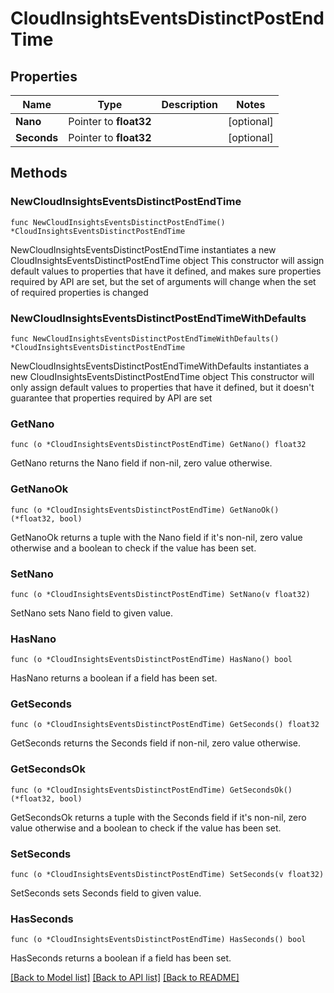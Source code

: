# CloudInsightsEventsDistinctPostEndTime

## Properties

Name | Type | Description | Notes
------------ | ------------- | ------------- | -------------
**Nano** | Pointer to **float32** |  | [optional] 
**Seconds** | Pointer to **float32** |  | [optional] 

## Methods

### NewCloudInsightsEventsDistinctPostEndTime

`func NewCloudInsightsEventsDistinctPostEndTime() *CloudInsightsEventsDistinctPostEndTime`

NewCloudInsightsEventsDistinctPostEndTime instantiates a new CloudInsightsEventsDistinctPostEndTime object
This constructor will assign default values to properties that have it defined,
and makes sure properties required by API are set, but the set of arguments
will change when the set of required properties is changed

### NewCloudInsightsEventsDistinctPostEndTimeWithDefaults

`func NewCloudInsightsEventsDistinctPostEndTimeWithDefaults() *CloudInsightsEventsDistinctPostEndTime`

NewCloudInsightsEventsDistinctPostEndTimeWithDefaults instantiates a new CloudInsightsEventsDistinctPostEndTime object
This constructor will only assign default values to properties that have it defined,
but it doesn't guarantee that properties required by API are set

### GetNano

`func (o *CloudInsightsEventsDistinctPostEndTime) GetNano() float32`

GetNano returns the Nano field if non-nil, zero value otherwise.

### GetNanoOk

`func (o *CloudInsightsEventsDistinctPostEndTime) GetNanoOk() (*float32, bool)`

GetNanoOk returns a tuple with the Nano field if it's non-nil, zero value otherwise
and a boolean to check if the value has been set.

### SetNano

`func (o *CloudInsightsEventsDistinctPostEndTime) SetNano(v float32)`

SetNano sets Nano field to given value.

### HasNano

`func (o *CloudInsightsEventsDistinctPostEndTime) HasNano() bool`

HasNano returns a boolean if a field has been set.

### GetSeconds

`func (o *CloudInsightsEventsDistinctPostEndTime) GetSeconds() float32`

GetSeconds returns the Seconds field if non-nil, zero value otherwise.

### GetSecondsOk

`func (o *CloudInsightsEventsDistinctPostEndTime) GetSecondsOk() (*float32, bool)`

GetSecondsOk returns a tuple with the Seconds field if it's non-nil, zero value otherwise
and a boolean to check if the value has been set.

### SetSeconds

`func (o *CloudInsightsEventsDistinctPostEndTime) SetSeconds(v float32)`

SetSeconds sets Seconds field to given value.

### HasSeconds

`func (o *CloudInsightsEventsDistinctPostEndTime) HasSeconds() bool`

HasSeconds returns a boolean if a field has been set.


[[Back to Model list]](../README.md#documentation-for-models) [[Back to API list]](../README.md#documentation-for-api-endpoints) [[Back to README]](../README.md)


